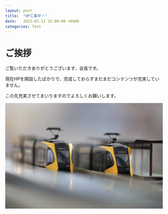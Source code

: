 ```yaml
---
layout: post
title:  "HP工事中！"
date:   2023-01-11 15:00:00 +0900
categories: Test
---
```


# ご挨拶

ご覧いただきありがとうございます、会長です。

現在HPを開設したばかりで、完成しておらずまだまだコンテンツが充実していません。

この先充実させてまいりますのでよろしくお願いします。

![LRTimage](../aseets/2023/LINE_ALBUM_202312_240111_1.jpg)
